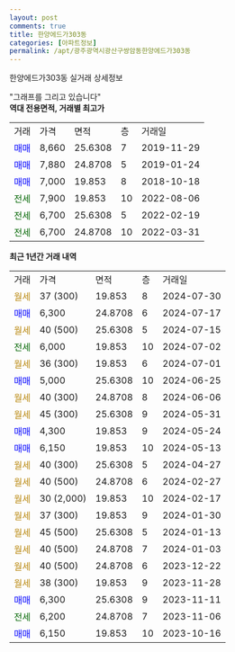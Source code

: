 ```yaml
---
layout: post
comments: true
title: 한양에드가303동
categories: [아파트정보]
permalink: /apt/광주광역시광산구쌍암동한양에드가303동
---
```


한양에드가303동 실거래 상세정보

<script type="text/javascript">
  google.charts.load('current', {'packages':['line', 'corechart']});
  google.charts.setOnLoadCallback(drawChart);

  function drawChart() {
    var data = new google.visualization.DataTable();
    data.addColumn('date', '거래일');
    data.addColumn('number', "매매");
    data.addColumn('number', "전세");
    data.addColumn('number', "전매");

    data.addRows([[new Date(Date.parse("2024-07-30")), null, null, null], [new Date(Date.parse("2024-07-17")), 6300, null, null], [new Date(Date.parse("2024-07-15")), null, null, null], [new Date(Date.parse("2024-07-02")), null, 6000, null], [new Date(Date.parse("2024-07-01")), null, null, null], [new Date(Date.parse("2024-06-25")), 5000, null, null], [new Date(Date.parse("2024-06-06")), null, null, null], [new Date(Date.parse("2024-05-31")), null, null, null], [new Date(Date.parse("2024-05-24")), 4300, null, null], [new Date(Date.parse("2024-05-13")), 6150, null, null], [new Date(Date.parse("2024-04-27")), null, null, null], [new Date(Date.parse("2024-02-27")), null, null, null], [new Date(Date.parse("2024-02-17")), null, null, null], [new Date(Date.parse("2024-01-30")), null, null, null], [new Date(Date.parse("2024-01-13")), null, null, null], [new Date(Date.parse("2024-01-03")), null, null, null], [new Date(Date.parse("2023-12-22")), null, null, null], [new Date(Date.parse("2023-11-28")), null, null, null], [new Date(Date.parse("2023-11-11")), 6300, null, null], [new Date(Date.parse("2023-11-06")), null, 6200, null], [new Date(Date.parse("2023-10-16")), 6150, null, null]]);

    var options = {
      hAxis: {
        format: 'yyyy/MM/dd'
      },    
      lineWidth: 0,
      pointsVisible: true,    
      title: '최근 1년간 유형별 실거래가 분포',
      legend: { position: 'bottom' }
    };

    var formatter = new google.visualization.NumberFormat({pattern:'###,###'} );
    formatter.format(data, 1);
    formatter.format(data, 2);
    
    setTimeout(function() {
        var chart = new google.visualization.LineChart(document.getElementById('columnchart_material'));
        chart.draw(data, (options));
        document.getElementById('loading').style.display = 'none';
    }, 200);
  }
</script>


<div id="loading" style="z-index:20; display: block; margin-left: 0px">"그래프를 그리고 있습니다"</div>
<div id="columnchart_material" style="width: 95%; margin-left: 0px; display: block"></div>
<!-- contents start -->
<b>역대 전용면적, 거래별 최고가</b>
<table class="sortable">
    <tr>
      <td>거래</td>
      <td>가격</td>
      <td>면적</td>
      <td>층</td>
      <td>거래일</td>
    </tr>
        <tr>
          <td><a style="color: blue">매매</a></td>
          <td>8,660</td>
          <td>25.6308</td>
          <td>7</td>
          <td>2019-11-29</td>
        </tr>            <tr>
          <td><a style="color: blue">매매</a></td>
          <td>7,880</td>
          <td>24.8708</td>
          <td>5</td>
          <td>2019-01-24</td>
        </tr>            <tr>
          <td><a style="color: blue">매매</a></td>
          <td>7,000</td>
          <td>19.853</td>
          <td>8</td>
          <td>2018-10-18</td>
        </tr>        
        <tr>
              <td><a style="color: darkgreen">전세</a></td>
              <td>7,900</td>
              <td>19.853</td>
              <td>10</td>
              <td>2022-08-06</td>
            </tr>            <tr>
              <td><a style="color: darkgreen">전세</a></td>
              <td>6,700</td>
              <td>25.6308</td>
              <td>5</td>
              <td>2022-02-19</td>
            </tr>            <tr>
              <td><a style="color: darkgreen">전세</a></td>
              <td>6,700</td>
              <td>24.8708</td>
              <td>10</td>
              <td>2022-03-31</td>
            </tr>        
    
</table>

<b>최근 1년간 거래 내역</b>

<table class="sortable">
    <tr>
      <td>거래</td>
      <td>가격</td>
      <td>면적</td>
      <td>층</td>
      <td>거래일</td>
    </tr>
    <tr>
      <td><a style="color: darkgoldenrod">월세</a></td>
      <td>37 (300)</td>
      <td>19.853</td>
      <td>8</td>
      <td>2024-07-30</td>
    </tr>          <tr>
      <td><a style="color: blue">매매</a></td>
      <td>6,300</td>
      <td>24.8708</td>
      <td>6</td>
      <td>2024-07-17</td>
    </tr>          <tr>
      <td><a style="color: darkgoldenrod">월세</a></td>
      <td>40 (500)</td>
      <td>25.6308</td>
      <td>5</td>
      <td>2024-07-15</td>
    </tr>          <tr>
      <td><a style="color: darkgreen">전세</a></td>
      <td>6,000</td>
      <td>19.853</td>
      <td>10</td>
      <td>2024-07-02</td>
    </tr>          <tr>
      <td><a style="color: darkgoldenrod">월세</a></td>
      <td>36 (300)</td>
      <td>19.853</td>
      <td>6</td>
      <td>2024-07-01</td>
    </tr>          <tr>
      <td><a style="color: blue">매매</a></td>
      <td>5,000</td>
      <td>25.6308</td>
      <td>10</td>
      <td>2024-06-25</td>
    </tr>          <tr>
      <td><a style="color: darkgoldenrod">월세</a></td>
      <td>40 (300)</td>
      <td>24.8708</td>
      <td>8</td>
      <td>2024-06-06</td>
    </tr>          <tr>
      <td><a style="color: darkgoldenrod">월세</a></td>
      <td>45 (300)</td>
      <td>25.6308</td>
      <td>9</td>
      <td>2024-05-31</td>
    </tr>          <tr>
      <td><a style="color: blue">매매</a></td>
      <td>4,300</td>
      <td>19.853</td>
      <td>9</td>
      <td>2024-05-24</td>
    </tr>          <tr>
      <td><a style="color: blue">매매</a></td>
      <td>6,150</td>
      <td>19.853</td>
      <td>10</td>
      <td>2024-05-13</td>
    </tr>          <tr>
      <td><a style="color: darkgoldenrod">월세</a></td>
      <td>40 (300)</td>
      <td>25.6308</td>
      <td>5</td>
      <td>2024-04-27</td>
    </tr>          <tr>
      <td><a style="color: darkgoldenrod">월세</a></td>
      <td>40 (500)</td>
      <td>24.8708</td>
      <td>6</td>
      <td>2024-02-27</td>
    </tr>          <tr>
      <td><a style="color: darkgoldenrod">월세</a></td>
      <td>30 (2,000)</td>
      <td>19.853</td>
      <td>10</td>
      <td>2024-02-17</td>
    </tr>          <tr>
      <td><a style="color: darkgoldenrod">월세</a></td>
      <td>37 (300)</td>
      <td>19.853</td>
      <td>9</td>
      <td>2024-01-30</td>
    </tr>          <tr>
      <td><a style="color: darkgoldenrod">월세</a></td>
      <td>45 (500)</td>
      <td>25.6308</td>
      <td>5</td>
      <td>2024-01-13</td>
    </tr>          <tr>
      <td><a style="color: darkgoldenrod">월세</a></td>
      <td>40 (500)</td>
      <td>24.8708</td>
      <td>7</td>
      <td>2024-01-03</td>
    </tr>          <tr>
      <td><a style="color: darkgoldenrod">월세</a></td>
      <td>40 (500)</td>
      <td>24.8708</td>
      <td>6</td>
      <td>2023-12-22</td>
    </tr>          <tr>
      <td><a style="color: darkgoldenrod">월세</a></td>
      <td>38 (300)</td>
      <td>19.853</td>
      <td>9</td>
      <td>2023-11-28</td>
    </tr>          <tr>
      <td><a style="color: blue">매매</a></td>
      <td>6,300</td>
      <td>25.6308</td>
      <td>9</td>
      <td>2023-11-11</td>
    </tr>          <tr>
      <td><a style="color: darkgreen">전세</a></td>
      <td>6,200</td>
      <td>24.8708</td>
      <td>7</td>
      <td>2023-11-06</td>
    </tr>          <tr>
      <td><a style="color: blue">매매</a></td>
      <td>6,150</td>
      <td>19.853</td>
      <td>10</td>
      <td>2023-10-16</td>
    </tr>      </table>
<!-- contents end -->    

